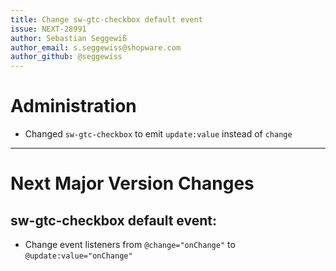 ```yaml
---
title: Change sw-gtc-checkbox default event
issue: NEXT-28991
author: Sebastian Seggewiß
author_email: s.seggewiss@shopware.com
author_github: @seggewiss
---
```

# Administration
* Changed `sw-gtc-checkbox` to emit `update:value` instead of `change`
___
# Next Major Version Changes
## sw-gtc-checkbox default event:
* Change event listeners from `@change="onChange"` to `@update:value="onChange"`
